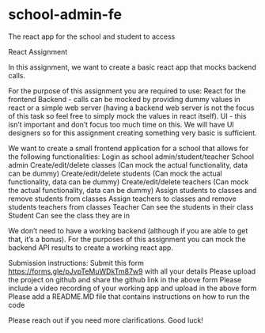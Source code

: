 # school-admin-fe
The react app for the school and student to access 

React Assignment

In this assignment, we want to create a basic react app that mocks backend calls.

For the purpose of this assignment you are required to use:
React for the frontend
Backend - calls can be mocked by providing dummy values in react or a simple web server (having a backend web server is not the focus of this task so feel free to simply mock the values in react itself).
UI - this isn’t important and don’t focus too much time on this. We will have UI designers so for this assignment creating something very basic is sufficient. 

We want to create a small frontend application for a school that allows for the following functionalities:
Login as school admin/student/teacher
School admin
Create/edit/delete classes (Can mock the actual functionality, data can be dummy)
Create/edit/delete students (Can mock the actual functionality, data can be dummy)
Create/edit/delete teachers (Can mock the actual functionality, data can be dummy)
Assign students to classes and remove students from classes
Assign teachers to classes and remove students teachers from classes
Teacher
Can see the students in their class
Student
Can see the class they are in

We don’t need to have a working backend (although if you are able to get that, it’s a bonus). For the purposes of this assignment you can mock the backend API results to create a working react app. 

Submission instructions:
Submit this form https://forms.gle/pJvpTeMuWDkTm87w9 with all your details
Please upload the project on github and share the github link in the above form
Please include a video recording of your working app and upload in the above form
Please add a README.MD file that contains instructions on how to run the code

Please reach out if you need more clarifications. Good luck!
